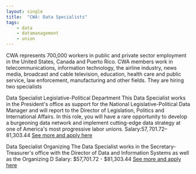 ```yaml
---
layout: single
title:  "CWA: Data Specialists"
tags: 
    - data
    - datamanagement
    - union
---
```


CWA represents 700,000 workers in public and private sector employment in the United States, Canada and Puerto Rico. CWA members work in telecommunications, information technology, the airline industry, news media, broadcast and cable television, education, health care and public service, law enforcement, manufacturing and other fields.
They are hiring two specialists

Data Specialist
Legislative-Political Department
This Data Specialist works in the President's office as support for the National Legislative-Political Data Manager and will report to the Director of Legislation, Politics and International Affairs. In this role, you will have a rare opportunity to develop a burgeoning data network and implement cutting-edge data strategy at one of America's most progressive labor unions.
Salary:$57,701.72–$81,303.44
[See more and apply here](https://www.unionjobs.com/listing.php?id=15234)

Data Specialist
Organizing
The Data Specialist works in the Secretary-Treasurer's office with the Director of Data and Information Systems as well as the Organizing D
Salary: $57,701.72 - $81,303.44
[See more and apply here](https://www.unionjobs.com/listing.php?id=15353)
